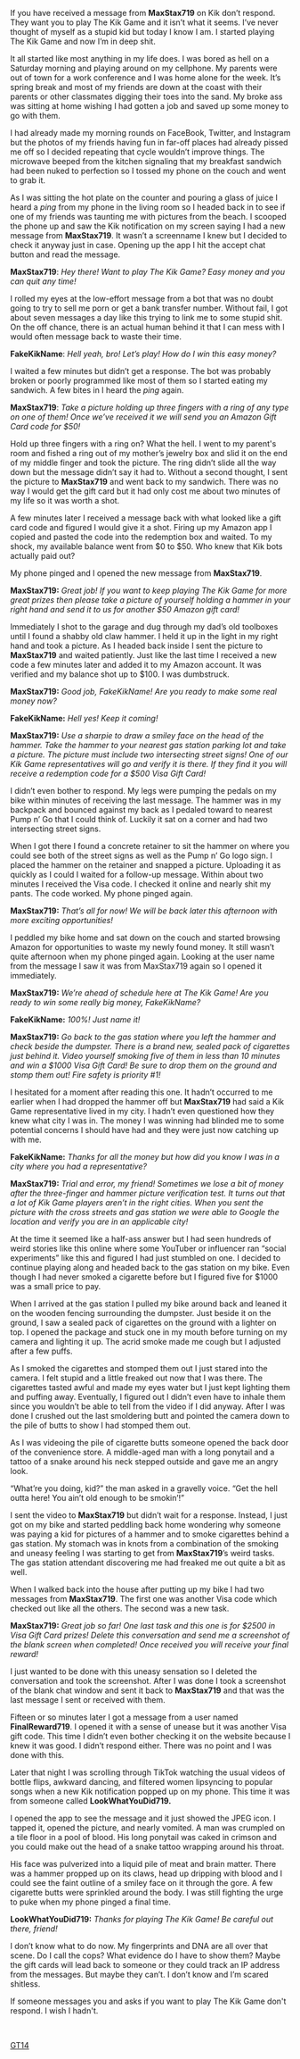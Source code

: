 If you have received a message from **MaxStax719** on Kik don’t respond. They want you to play The Kik Game and it isn’t what it seems. I’ve never thought of myself as a stupid kid but today I know I am. I started playing The Kik Game and now I’m in deep shit.

It all started like most anything in my life does. I was bored as hell on a Saturday morning and playing around on my cellphone. My parents were out of town for a work conference and I was home alone for the week. It’s spring break and most of my friends are down at the coast with their parents or other classmates digging their toes into the sand. My broke ass was sitting at home wishing I had gotten a job and saved up some money to go with them.

I had already made my morning rounds on FaceBook, Twitter, and Instagram but the photos of my friends having fun in far-off places had already pissed me off so I decided repeating that cycle wouldn’t improve things. The microwave beeped from the kitchen signaling that my breakfast sandwich had been nuked to perfection so I tossed my phone on the couch and went to grab it.

As I was sitting the hot plate on the counter and pouring a glass of juice I heard a *ping* from my phone in the living room so I headed back in to see if one of my friends was taunting me with pictures from the beach. I scooped the phone up and saw the Kik notification on my screen saying I had a new message from **MaxStax719**. It wasn’t a screenname I knew but I decided to check it anyway just in case. Opening up the app I hit the accept chat button and read the message.

**MaxStax719**: *Hey there! Want to play The Kik Game? Easy money and you can quit any time!*

I rolled my eyes at the low-effort message from a bot that was no doubt going to try to sell me porn or get a bank transfer number. Without fail, I got about seven messages a day like this trying to link me to some stupid shit. On the off chance, there is an actual human behind it that I can mess with I would often message back to waste their time.

**FakeKikName**: *Hell yeah, bro! Let’s play! How do I win this easy money?*

I waited a few minutes but didn’t get a response. The bot was probably broken or poorly programmed like most of them so I started eating my sandwich. A few bites in I heard the *ping* again.

**MaxStax719**: *Take a picture holding up three fingers with a ring of any type on one of them! Once we’ve received it we will send you an Amazon Gift Card code for $50!*

Hold up three fingers with a ring on? What the hell. I went to my parent's room and fished a ring out of my mother’s jewelry box and slid it on the end of my middle finger and took the picture. The ring didn’t slide all the way down but the message didn’t say it had to. Without a second thought, I sent the picture to **MaxStax719** and went back to my sandwich. There was no way I would get the gift card but it had only cost me about two minutes of my life so it was worth a shot.

A few minutes later I received a message back with what looked like a gift card code and figured I would give it a shot. Firing up my Amazon app I copied and pasted the code into the redemption box and waited. To my shock, my available balance went from $0 to $50. Who knew that Kik bots actually paid out?

My phone pinged and I opened the new message from **MaxStax719**.

**MaxStax719:** *Great job! If you want to keep playing The Kik Game for more great prizes then please take a picture of yourself holding a hammer in your right hand and send it to us for another $50 Amazon gift card!*

Immediately I shot to the garage and dug through my dad’s old toolboxes until I found a shabby old claw hammer. I held it up in the light in my right hand and took a picture. As I headed back inside I sent the picture to **MaxStax719** and waited patiently. Just like the last time I received a new code a few minutes later and added it to my Amazon account. It was verified and my balance shot up to $100. I was dumbstruck.

**MaxStax719:** *Good job, FakeKikName! Are you ready to make some real money now?*

**FakeKikName:** *Hell yes! Keep it coming!*

**MaxStax719:** *Use a sharpie to draw a smiley face on the head of the hammer. Take the hammer to your nearest gas station parking lot and take a picture. The picture must include two intersecting street signs! One of our Kik Game representatives will go and verify it is there. If they find it you will receive a redemption code for a $500 Visa Gift Card!*

I didn’t even bother to respond. My legs were pumping the pedals on my bike within minutes of receiving the last message. The hammer was in my backpack and bounced against my back as I pedaled toward to nearest Pump n’ Go that I could think of.  Luckily it sat on a corner and had two intersecting street signs.

When I got there I found a concrete retainer to sit the hammer on where you could see both of the street signs as well as the Pump n’ Go logo sign. I placed the hammer on the retainer and snapped a picture. Uploading it as quickly as I could I waited for a follow-up message. Within about two minutes I received the Visa code. I checked it online and nearly shit my pants. The code worked. My phone pinged again.

**MaxStax719:** *That’s all for now! We will be back later this afternoon with more exciting opportunities!*

I peddled my bike home and sat down on the couch and started browsing Amazon for opportunities to waste my newly found money. It still wasn’t quite afternoon when my phone pinged again. Looking at the user name from the message I saw it was from MaxStax719 again so I opened it immediately.

**MaxStax719:** *We’re ahead of schedule here at The Kik Game! Are you ready to win some really big money, FakeKikName?*

**FakeKikName:** *100%! Just name it!*

**MaxStax719:** *Go back to the gas station where you left the hammer and check beside the dumpster. There is a brand new, sealed pack of cigarettes just behind it. Video yourself smoking five of them in less than 10 minutes and win a $1000 Visa Gift Card! Be sure to drop them on the ground and stomp them out! Fire safety is priority #1!*

I hesitated for a moment after reading this one. It hadn’t occurred to me earlier when I had dropped the hammer off but **MaxStax719** had said a Kik Game representative lived in my city. I hadn’t even questioned how they knew what city I was in. The money I was winning had blinded me to some potential concerns I should have had and they were just now catching up with me.

**FakeKikName:** *Thanks for all the money but how did you know I was in a city where you had a representative?*

**MaxStax719:** *Trial and error, my friend! Sometimes we lose a bit of money after the three-finger and hammer picture verification test. It turns out that a lot of Kik Game players aren’t in the right cities. When you sent the picture with the cross streets and gas station we were able to Google the location and verify you are in an applicable city!*

At the time it seemed like a half-ass answer but I had seen hundreds of weird stories like this online where some YouTuber or influencer ran “social experiments” like this and figured I had just stumbled on one. I decided to continue playing along and headed back to the gas station on my bike. Even though I had never smoked a cigarette before but I figured five for $1000 was a small price to pay.

When I arrived at the gas station I pulled my bike around back and leaned it on the wooden fencing surrounding the dumpster. Just beside it on the ground, I saw a sealed pack of cigarettes on the ground with a lighter on top. I opened the package and stuck one in my mouth before turning on my camera and lighting it up. The acrid smoke made me cough but I adjusted after a few puffs.

As I smoked the cigarettes and stomped them out I just stared into the camera. I felt stupid and a little freaked out now that I was there. The cigarettes tasted awful and made my eyes water but I just kept lighting them and puffing away. Eventually, I figured out I didn’t even have to inhale them since you wouldn’t be able to tell from the video if I did anyway. After I was done I crushed out the last smoldering butt and pointed the camera down to the pile of butts to show I had stomped them out.

As I was videoing the pile of cigarette butts someone opened the back door of the convenience store. A middle-aged man with a long ponytail and a tattoo of a snake around his neck stepped outside and gave me an angry look.

“What’re you doing, kid?” the man asked in a gravelly voice. “Get the hell outta here! You ain’t old enough to be smokin’!”

I sent the video to **MaxStax719** but didn’t wait for a response. Instead, I just got on my bike and started peddling back home wondering why someone was paying a kid for pictures of a hammer and to smoke cigarettes behind a gas station. My stomach was in knots from a combination of the smoking and uneasy feeling I was starting to get from **MaxStax719**’s weird tasks. The gas station attendant discovering me had freaked me out quite a bit as well.

When I walked back into the house after putting up my bike I had two messages from **MaxStax719**. The first one was another Visa code which checked out like all the others. The second was a new task.

**MaxStax719:** *Great job so far! One last task and this one is for $2500 in Visa Gift Card prizes! Delete this conversation and send me a screenshot of the blank screen when completed! Once received you will receive your final reward!*

I just wanted to be done with this uneasy sensation so I deleted the conversation and took the screenshot. After I was done I took a screenshot of the blank chat window and sent it back to **MaxStax719** and that was the last message I sent or received with them.

Fifteen or so minutes later I got a message from a user named **FinalReward719**. I opened it with a sense of unease but it was another Visa gift code. This time I didn’t even bother checking it on the website because I knew it was good. I didn’t respond either. There was no point and I was done with this.

Later that night I was scrolling through TikTok watching the usual videos of bottle flips, awkward dancing, and filtered women lipsyncing to popular songs when a new Kik notification popped up on my phone. This time it was from someone called **LookWhatYouDid719.**

I opened the app to see the message and it just showed the JPEG icon.  I tapped it, opened the picture, and nearly vomited. A man was crumpled on a tile floor in a pool of blood. His long ponytail was caked in crimson and you could make out the head of a snake tattoo wrapping around his throat.

His face was pulverized into a liquid pile of meat and brain matter. There was a hammer propped up on its claws, head up dripping with blood and I could see the faint outline of a smiley face on it through the gore. A few cigarette butts were sprinkled around the body. I was still fighting the urge to puke when my phone pinged a final time.

**LookWhatYouDid719:** *Thanks for playing The Kik Game! Be careful out there, friend!*

I don’t know what to do now. My fingerprints and DNA are all over that scene. Do I call the cops? What evidence do I have to show them? Maybe the gift cards will lead back to someone or they could track an IP address from the messages. But maybe they can’t. I don’t know and I’m scared shitless.

If someone messages you and asks if you want to play The Kik Game don't respond. I wish I hadn't.

&#x200B;

[GT14](https://www.reddit.com/r/gtripp14/comments/tsai41/welcome/)